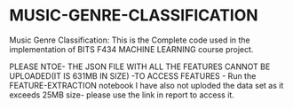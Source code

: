# MUSIC-GENRE-CLASSIFICATION
Music Genre Classification: This is the Complete code used in the implementation of BITS F434 MACHINE LEARNING course project.


PLEASE NTOE- THE JSON FILE WITH ALL THE FEATURES CANNOT BE UPLOADED(IT IS 631MB IN SIZE) -TO ACCESS FEATURES - Run the FEATURE-EXTRACTION notebook
I have also not uploded the data set as it exceeds 25MB size- please use the link in report to access it.
